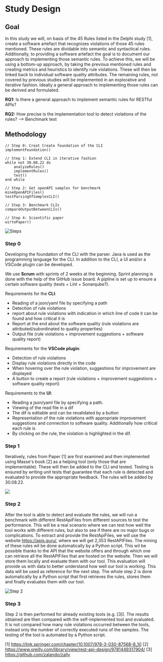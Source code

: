 # Study Design
## Goal 
In this study we will, on basis of the 45 Rules listed in the Delphi study [1], create a software artefact that recognizes violations of those 45 rules mentioned. These rules are dividable into semantic and syntactical rules. Additionally, to providing a software artefact the goal is to document our approach to implementing those semantic rules.
To achieve this, we will be using a bottom-up approach, by taking the previous mentioned rules and creating metrics and heuristics to identify rule violations. These will then be linked back to individual software quality attributes. 
The remaining rules, not covered by previous studies will be implemented in an explorative and iterative fashion. Ideally a general approach to implementing those rules can be derived and formulated.

**RQ1:** Is there a general approach to implement semantic rules for RESTful APIs?

**RQ2:** How precise is the implementation tool to detect violations of the rules? --> Benchmark test

## Methodology
<pre><code>// Step 0: Creat Create foundation of the CLI
implementFoundation()

// Step 1: Extend CLI in iterative fashion
while not 30.08.22 do
    analyzeRules()
    implementRules()
    test()
end while

// Step 2: Get openAPI samples for benchmark
mineOpenAPIFiles()
testParsingOfSamplesCLI()

// Step 3: Benchmark CLIs
compareOutputBetweenCLIs()

// Step 4: Scientific paper
wirtePaper()
</code></pre>

![Steps](https://i.imgur.com/1WAowsh.png)


### Step 0
Developing the foundation of the CLI with the parser. Java is used as the programming language for the CLI. In addition to the CLI, a UI and/or a VSCode plugin can be developed.

We use **Scrum** with sprints of 2 weeks at the beginning. Sprint planning is done with the help of the GitHub issue board. A pipline is set up to ensure a certain software quality (tests + Lint + Sonarqube?).

Requirements for the **CLI**:
* Reading of a json/yaml file by specifying a path
* Detection of rule violations
* report about rule violations with indication in which line of code it can be found and how critical it is
* Report at the end about the software quality (rule violations are attributed/subordinated to quality properties)
* Output file (rule violations + improvement suggestions + software quality report)

Requirements for the **VSCode plugin**:
* Detection of rule violations
* Display rule violations directly in the code
* When hovering over the rule violation, suggestions for improvement are displayed
* A button to create a report (rule violations + improvement suggestions + software quality report)

Requirements to the **UI**:
* Reading a json/yaml file by specifying a path.
* Viewing of the read file in a dif
* The dif is editable and can be revalidated by a button
* Representation of the rule violations with appropriate improvement suggestions and connection to software quality. Additionally how critical each rule is
* By clicking on the rule, the violation is highlighted in the dif.

### Step 1
Iteratively, rules from Paper [1] are first examined and then implemented using Masse's book [2] as a helping tool (only those that are implementable). These will then be added to the CLI and tested. Testing is ensured by writing unit tests that guarantee that each rule is detected and evaluated to provide the appropriate feedback. The rules will be added by 30.08.22.

![](https://i.imgur.com/pqyOk38.png)


### Step 2
After the tool is able to detect and evaluate the rules, we will run a benchmark with different RestApiFiles from different sources to test the performance. This will be a real scenario where we can test how well the tool works with different rules, but also to see if there are no major bugs or complications. To extract and provide the RestApiFiles, we will use the website https://apis.guru/, where we will get 2,353 RestAPIFiles. The mining of these rules wil be done automatically by a Python script. This wil be possible thanks to the API that the website offers and through which one can retrieve all the RestAPIFiles that are hosted on the website. Then we will store them locally and evaluate them with our tool. This evaluation will provide us with data to better understand how well our tool is working. This data will be used as reference for the next step. The whole step 2 is done automatically by a Python script that first retrieves the rules, stores them and finally evaluates them with our tool. 

![Step 2](https://i.imgur.com/w8Ud61X.png)



### Step 3
Step 2 is then performed for already existing tools (e.g. [3]). The results obtained are then compared with the self-implemented tool and evaluated. It is not compared how many rule violations occurred between the tools, instead only the number of correctly executed runs of the samples. The testing of the tool is automated by a Python script.



[1] https://link.springer.com/chapter/10.1007/978-3-030-87568-8_10
[2] https://www.oreilly.com/library/view/rest-api-design/9781449317904/
[3] https://github.com/zalando/zally

